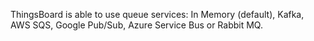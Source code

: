 ThingsBoard is able to use queue services: In Memory (default), Kafka, AWS SQS, Google Pub/Sub, Azure Service Bus or Rabbit MQ.  

